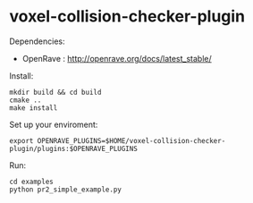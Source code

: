 voxel-collision-checker-plugin
==============================

Dependencies:

* OpenRave : http://openrave.org/docs/latest_stable/


Install:

    mkdir build && cd build
    cmake ..
    make install
    
Set up your enviroment:

    export OPENRAVE_PLUGINS=$HOME/voxel-collision-checker-plugin/plugins:$OPENRAVE_PLUGINS
    
Run:
    
    cd examples
    python pr2_simple_example.py
